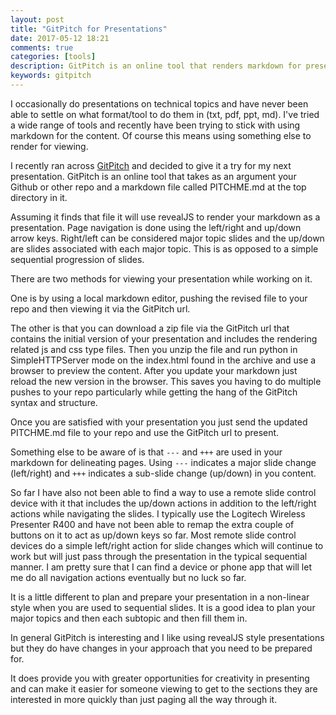 ```yaml
---
layout: post
title: "GitPitch for Presentations"
date: 2017-05-12 18:21
comments: true
categories: [tools]
description: GitPitch is an online tool that renders markdown for presentations.
keywords: gitpitch
---
```

I occasionally do presentations on technical topics and have never been able to settle on what format/tool to do them in (txt, pdf, ppt, md).
I've tried a wide range of tools and recently have been trying to stick with using markdown for the content.
Of course this means using something else to render for viewing.

I recently ran across [GitPitch](https://gitpitch.com/) and decided to give it a try for my next presentation.
GitPitch is an online tool that takes as an argument your Github or other repo and a markdown file called PITCHME.md at the top directory in it.

Assuming it finds that file it will use revealJS to render your markdown as a presentation.
Page navigation is done using the left/right and up/down arrow keys.
Right/left can be considered major topic slides and the up/down are slides associated with each major topic.
This is as opposed to a simple sequential progression of slides.

There are two methods for viewing your presentation while working on it.

One is by using a local markdown editor, pushing the revised file to your repo and then viewing it via the GitPitch url.

The other is that you can download a zip file via the GitPitch url that contains the initial version of your presentation and includes the rendering related js and css type files.
Then you unzip the file and run python in SimpleHTTPServer  mode on the index.html found in the archive and use a browser to preview the content.
After you update your markdown just reload the new version in the browser.
This saves you having to do multiple pushes to your repo particularly while getting the hang of the GitPitch syntax and structure.

Once you are satisfied with your presentation you just send the updated PITCHME.md file to your repo and use the GitPitch url to present.

Something else to be aware of is that `---` and `+++` are used in your markdown for delineating pages.
Using `---` indicates a major slide change (left/right) and `+++` indicates a sub-slide change (up/down) in you content.

So far I have also not been able to find a way to use a remote slide control device with it that includes the up/down actions in addition to the left/right actions while navigating the slides.
I typically use the Logitech Wireless Presenter R400 and have not been able to remap the extra couple of buttons on it to act as up/down keys so far.
Most remote slide control devices do a simple left/right action for slide changes which will continue to work but will just pass through the presentation in the typical sequential manner.
I am pretty sure that I can find a device or phone app that will let me do all navigation actions eventually but no luck so far.

It is a little different to plan and prepare your presentation in a non-linear style when you are used to sequential slides.
It is a good idea to plan your major topics and then each subtopic and then fill them in.

In general GitPitch is interesting and I like using revealJS style presentations but they do have changes in your approach that you need to be prepared for.

It does provide you with greater opportunities for creativity in presenting and can make it easier for someone viewing to get to the sections they are interested in more quickly than just paging all the way through it.
